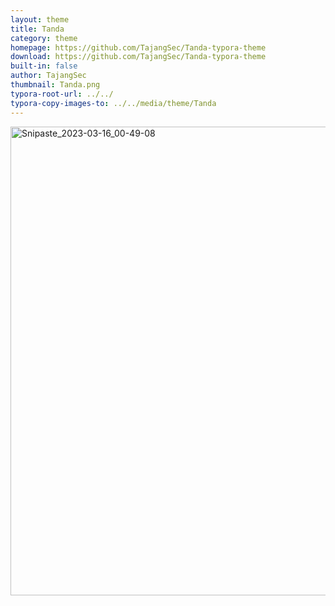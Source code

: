 ```yaml
---
layout: theme
title: Tanda
category: theme
homepage: https://github.com/TajangSec/Tanda-typora-theme
download: https://github.com/TajangSec/Tanda-typora-theme
built-in: false
author: TajangSec
thumbnail: Tanda.png
typora-root-url: ../../
typora-copy-images-to: ../../media/theme/Tanda
---
```


<img width="750" alt="Snipaste_2023-03-16_00-49-08" src="https://user-images.githubusercontent.com/63721558/225386432-a34c23df-59b5-48f0-8ba9-27974e7b9600.png">
